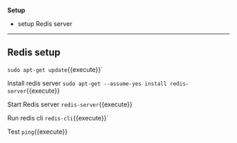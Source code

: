 
<b>Setup</b>

* setup Redis server
---

## Redis setup


`sudo apt-get update`{{execute}}`

Install redis server
`sudo apt-get --assume-yes install redis-server`{{execute}}

Start Redis server
`redis-server`{{execute}}

Run redis cli
`redis-cli`{{execute}}`

Test
`ping`{{execute}}